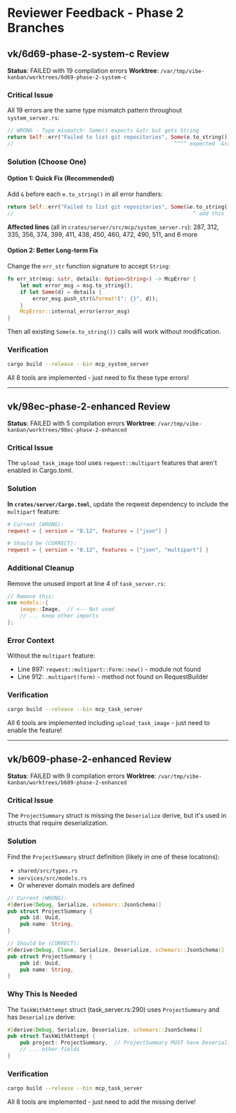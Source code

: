 # Reviewer Feedback - Phase 2 Branches

## vk/6d69-phase-2-system-c Review

**Status**: FAILED with 19 compilation errors
**Worktree**: `/var/tmp/vibe-kanban/worktrees/6d69-phase-2-system-c`

### Critical Issue
All 19 errors are the same type mismatch pattern throughout `system_server.rs`:

```rust
// WRONG - Type mismatch: Some() expects &str but gets String
return Self::err("Failed to list git repositories", Some(e.to_string()));
//                                                   ^^^^ expected `&str`, found `String`
```

### Solution (Choose One)

#### Option 1: Quick Fix (Recommended)
Add `&` before each `e.to_string()` in all error handlers:

```rust
return Self::err("Failed to list git repositories", Some(&e.to_string()));
//                                                         ^ add this
```

**Affected lines** (all in `crates/server/src/mcp/system_server.rs`):
287, 312, 335, 356, 374, 399, 411, 438, 450, 460, 472, 490, 511, and 6 more

#### Option 2: Better Long-term Fix
Change the `err_str` function signature to accept `String`:

```rust
fn err_str(msg: &str, details: Option<String>) -> McpError {
    let mut error_msg = msg.to_string();
    if let Some(d) = details {
        error_msg.push_str(&format!(": {}", d));
    }
    McpError::internal_error(error_msg)
}
```

Then all existing `Some(e.to_string())` calls will work without modification.

### Verification
```bash
cargo build --release --bin mcp_system_server
```

All 8 tools are implemented - just need to fix these type errors!

---

## vk/98ec-phase-2-enhanced Review

**Status**: FAILED with 5 compilation errors
**Worktree**: `/var/tmp/vibe-kanban/worktrees/98ec-phase-2-enhanced`

### Critical Issue
The `upload_task_image` tool uses `reqwest::multipart` features that aren't enabled in Cargo.toml.

### Solution

**In `crates/server/Cargo.toml`**, update the reqwest dependency to include the `multipart` feature:

```toml
# Current (WRONG):
reqwest = { version = "0.12", features = ["json"] }

# Should be (CORRECT):
reqwest = { version = "0.12", features = ["json", "multipart"] }
```

### Additional Cleanup

Remove the unused import at line 4 of `task_server.rs`:

```rust
// Remove this:
use models::{
    image::Image,  // <-- Not used
    // ... keep other imports
};
```

### Error Context
Without the `multipart` feature:
- Line 897: `reqwest::multipart::Form::new()` - module not found
- Line 912: `.multipart(form)` - method not found on RequestBuilder

### Verification
```bash
cargo build --release --bin mcp_task_server
```

All 6 tools are implemented including `upload_task_image` - just need to enable the feature!

---

## vk/b609-phase-2-enhanced Review

**Status**: FAILED with 9 compilation errors
**Worktree**: `/var/tmp/vibe-kanban/worktrees/b609-phase-2-enhanced`

### Critical Issue
The `ProjectSummary` struct is missing the `Deserialize` derive, but it's used in structs that require deserialization.

### Solution

Find the `ProjectSummary` struct definition (likely in one of these locations):
- `shared/src/types.rs`
- `services/src/models.rs`
- Or wherever domain models are defined

```rust
// Current (WRONG):
#[derive(Debug, Serialize, schemars::JsonSchema)]
pub struct ProjectSummary {
    pub id: Uuid,
    pub name: String,
}

// Should be (CORRECT):
#[derive(Debug, Clone, Serialize, Deserialize, schemars::JsonSchema)]
pub struct ProjectSummary {
    pub id: Uuid,
    pub name: String,
}
```

### Why This Is Needed

The `TaskWithAttempt` struct (task_server.rs:290) uses `ProjectSummary` and has `Deserialize` derive:

```rust
#[derive(Debug, Serialize, Deserialize, schemars::JsonSchema)]
pub struct TaskWithAttempt {
    pub project: ProjectSummary,  // ProjectSummary MUST have Deserialize!
    // ... other fields
}
```

### Verification
```bash
cargo build --release --bin mcp_task_server
```

All 8 tools are implemented - just need to add the missing derive!
